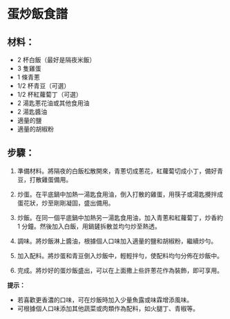 # 蛋炒飯食譜

## 材料：
- 2 杯白飯（最好是隔夜米飯）
- 3 隻雞蛋
- 1 條青蔥
- 1/2 杯青豆（可選）
- 1/2 杯紅蘿蔔丁（可選）
- 2 湯匙蔥花油或其他食用油
- 2 湯匙醬油
- 適量的鹽
- 適量的胡椒粉

## 步驟：

1. 準備材料。將隔夜的白飯松散開來，青蔥切成蔥花，紅蘿蔔切成小丁，備好青豆，打散雞蛋備用。

2. 炒蛋。在平底鍋中加熱一湯匙食用油，倒入打散的雞蛋，用筷子或湯匙攪拌成蛋花狀，炒至剛剛凝固，盛出備用。

3. 炒飯。在同一個平底鍋中加熱另一湯匙食用油，加入青蔥和紅蘿蔔丁，炒香約 1 分鐘。然後加入白飯，用鍋鏟拆散並均勻炒至熱透。

4. 調味。將炒飯淋上醬油，根據個人口味加入適量的鹽和胡椒粉，繼續炒勻。

5. 加入配料。將炒蛋和青豆倒入炒飯中，輕輕拌勻，使配料均勻分佈在炒飯中。

6. 完成。將炒好的蛋炒飯盛出，可以在上面撒上些許蔥花作為裝飾，即可享用。

**提示：**  
- 若喜歡更香濃的口味，可在炒飯時加入少量魚露或味霖增添風味。
- 可根據個人口味添加其他蔬菜或肉類作為配料，如火腿丁、青椒等。